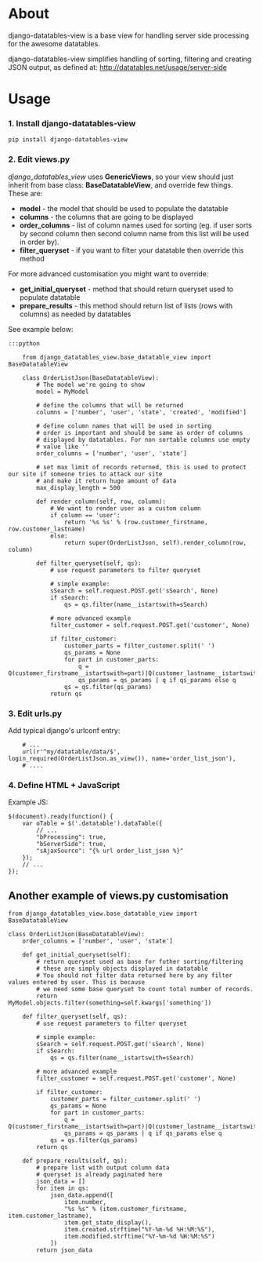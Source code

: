 About
=====

django-datatables-view is a base view for handling server side processing for the awesome datatables.

django-datatables-view simplifies handling of sorting, filtering and creating JSON output, as defined at: http://datatables.net/usage/server-side


Usage
=====

### 1. Install django-datatables-view ###
  
    pip install django-datatables-view

### 2. Edit views.py ###

_django_datatables_view_ uses **GenericViews**, so your view should just inherit from base class: **BaseDatatableView**, and override few things.
  These are:

  * **model** - the model that should be used to populate the datatable
  * **columns** - the columns that are going to be displayed
  * **order_columns** - list of column names used for sorting (eg. if user sorts by second column then second column name from this list will be used in order by).
  * **filter_queryset** - if you want to filter your datatable then override this method

  For more advanced customisation you might want to override:

  * **get_initial_queryset** - method that should return queryset used to populate datatable
  * **prepare_results** - this method should return list of lists (rows with columns) as needed by datatables

  See example below:

    :::python

        from django_datatables_view.base_datatable_view import BaseDatatableView

        class OrderListJson(BaseDatatableView):
            # The model we're going to show
            model = MyModel

            # define the columns that will be returned
            columns = ['number', 'user', 'state', 'created', 'modified']

            # define column names that will be used in sorting
            # order is important and should be same as order of columns
            # displayed by datatables. For non sortable columns use empty
            # value like ''
            order_columns = ['number', 'user', 'state']

            # set max limit of records returned, this is used to protect our site if someone tries to attack our site
            # and make it return huge amount of data
            max_display_length = 500

            def render_column(self, row, column):
                # We want to render user as a custom column
                if column == 'user':
                    return '%s %s' % (row.customer_firstname, row.customer_lastname)
                else:
                    return super(OrderListJson, self).render_column(row, column)

            def filter_queryset(self, qs):
                # use request parameters to filter queryset

                # simple example:
                sSearch = self.request.POST.get('sSearch', None)
                if sSearch:
                    qs = qs.filter(name__istartswith=sSearch)

                # more advanced example
                filter_customer = self.request.POST.get('customer', None)

                if filter_customer:
                    customer_parts = filter_customer.split(' ')
                    qs_params = None
                    for part in customer_parts:
                        q = Q(customer_firstname__istartswith=part)|Q(customer_lastname__istartswith=part)
                        qs_params = qs_params | q if qs_params else q
                    qs = qs.filter(qs_params)
                return qs

### 3. Edit urls.py ###

  Add typical django's urlconf entry:

        # ...
        url(r'^my/datatable/data/$', login_required(OrderListJson.as_view()), name='order_list_json'),
        # ....

### 4. Define HTML + JavaScript ###

Example JS:

    $(document).ready(function() {
        var oTable = $('.datatable').dataTable({
            // ...
            "bProcessing": true,
            "bServerSide": true,
            "sAjaxSource": "{% url order_list_json %}"
        });
        // ...
    });


## Another example of views.py customisation ##

    from django_datatables_view.base_datatable_view import BaseDatatableView

    class OrderListJson(BaseDatatableView):
        order_columns = ['number', 'user', 'state']

        def get_initial_queryset(self):
            # return queryset used as base for futher sorting/filtering
            # these are simply objects displayed in datatable
            # You should not filter data returned here by any filter values entered by user. This is because
            # we need some base queryset to count total number of records.
            return MyModel.objects.filter(something=self.kwargs['something'])

        def filter_queryset(self, qs):
            # use request parameters to filter queryset

            # simple example:
            sSearch = self.request.POST.get('sSearch', None)
            if sSearch:
                qs = qs.filter(name__istartswith=sSearch)

            # more advanced example
            filter_customer = self.request.POST.get('customer', None)

            if filter_customer:
                customer_parts = filter_customer.split(' ')
                qs_params = None
                for part in customer_parts:
                    q = Q(customer_firstname__istartswith=part)|Q(customer_lastname__istartswith=part)
                    qs_params = qs_params | q if qs_params else q
                qs = qs.filter(qs_params)
            return qs

        def prepare_results(self, qs):
            # prepare list with output column data
            # queryset is already paginated here
            json_data = []
            for item in qs:
                json_data.append([
                    item.number,
                    "%s %s" % (item.customer_firstname, item.customer_lastname),
                    item.get_state_display(),
                    item.created.strftime("%Y-%m-%d %H:%M:%S"),
                    item.modified.strftime("%Y-%m-%d %H:%M:%S")
                ])
            return json_data
